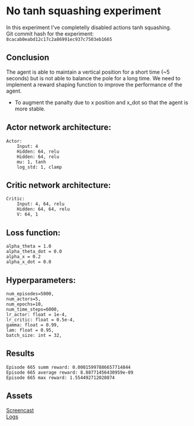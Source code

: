 # No tanh squashing experiment

In this experiment I've completelly disabled actions tanh squashing.  
Git commit hash for the experiment: `8cacab0eabd12c17c2a86991ec937c7503eb1665`  

## Conclusion

The agent is able to maintain a vertical position for a short time (~5 seconds) but is not able to balance the pole for a long time. We need to implement a reward shaping function to improve the performance of the agent. 
- To augment the panalty due to x position and x_dot so that the agent is more stable. 


## Actor network architecture:  

```
Actor:
    Input: 4
    Hidden: 64, relu
    Hidden: 64, relu
    mu: 1, tanh
    log_std: 1, clamp
```

## Critic network architecture:  

```
Critic:
    Input: 4, 64, relu
    Hidden: 64, 64, relu
    V: 64, 1
```

## Loss function:

```
alpha_theta = 1.0
alpha_theta_dot = 0.0
alpha_x = 0.2
alpha_x_dot = 0.0
```

## Hyperparameters:

```
num_episodes=5000,
num_actors=5,
num_epochs=10,
num_time_steps=6000,
lr_actor: float = 1e-4,
lr_critic: float = 0.5e-4,
gamma: float = 0.99,
lam: float = 0.95,
batch_size: int = 32,
```

## Results

```
Episode 665 summ reward: 0.00015997886657714844
Episode 665 average reward: 8.88771456430959e-09
Episode 665 max reward: 1.554492712020874
```

## Assets

[Screencast](https://drive.google.com/file/d/1v8fcEYf9VXLdeCdUKv3ZZFdtJ7vH8QZ_/view?usp=sharing)  
[Logs](https://drive.google.com/file/d/1sfWzmVbj71xs75nCpT9PEgX6iNH7Fm8y/view?usp=sharing)  


